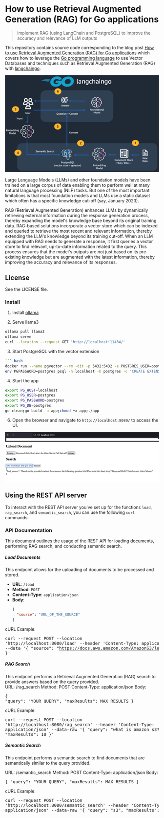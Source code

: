 # How to use Retrieval Augmented Generation (RAG) for Go applications

> Implement RAG (using LangChain and PostgreSQL) to improve the accuracy and relevance of LLM outputs

This repository contains source code corresponding to the blog post [How to use Retrieval Augmented Generation (RAG) for Go applications](https://community.aws/content/2f1mRXuakNO22izRKDVNRazzxhb) which covers how to leverage the [Go programming language](https://go.dev/) to use Vector Databases and techniques such as Retrieval Augmented Generation (RAG) with [langchaingo](https://github.com/tmc/langchaingo). 

![](arch.png)

Large Language Models (LLMs) and other foundation models have been trained on a large corpus of data enabling them to perform well at many natural language processing (NLP) tasks. But one of the most important limitations is that most foundation models and LLMs use a static dataset which often has a specific knowledge cut-off (say, January 2023). 

RAG (Retrieval Augmented Generation) enhances LLMs by dynamically retrieving external information during the response generation process, thereby expanding the model's knowledge base beyond its original training data. RAG-based solutions incorporate a vector store which can be indexed and queried to retrieve the most recent and relevant information, thereby extending the LLM's knowledge beyond its training cut-off. When an LLM equipped with RAG needs to generate a response, it first queries a vector store to find relevant, up-to-date information related to the query. This process ensures that the model's outputs are not just based on its pre-existing knowledge but are augmented with the latest information, thereby improving the accuracy and relevance of its responses.



## License

See the LICENSE file.


### Install

1. Install [ollama](https://ollama.com/download)

2. Serve llama3

```bash
ollama pull llama3
ollama serve
curl --location --request GET 'http://localhost:11434/'
```

3. Start PostgreSQL with the vector extension

```bash
``` bash
docker run --name pgvector --rm -dit -p 5432:5432 -e POSTGRES_USER=postgres -e POSTGRES_PASSWORD=postgres ankane/pgvector
env PGPASSWORD=postgres psql -h localhost -U postgres -c 'CREATE EXTENSION IF NOT EXISTS vector;';
```

4. Start the app

```bash
export PG_HOST=localhost
export PG_USER=postgres
export PG_PASSWORD=postgres
export PG_DB=postgres
go clean;go build -o app;chmod +x app;./app
```

6. Open the browser and navigate to `http://localhost:8080/` to access the UI.

![](UI.png)


## Using the REST API server

To interact with the REST API server you've set up for the functions `load`, `rag_search`, and `semantic_search`, 
you can use the following `curl` commands:



### API Documentation

This document outlines the usage of the REST API for loading documents, performing RAG search, and conducting 
semantic search.

##### Load Documents

This endpoint allows for the uploading of documents to be processed and stored.

- **URL**: `/load`
- **Method**: `POST`
- **Content-Type**: `application/json`
- **Body**:
  ```json
  {
    "source": "URL_OF_THE_SOURCE"
  }

cURL Example:<pre>curl  --request POST --location 'http://localhost:8080/load'  --header 'Content-Type: application/json' --data '{ "source": "https://docs.aws.amazon.com/AmazonS3/latest/userguide/Welcome.html#CoreConcepts" }' </pre>

##### RAG Search
This endpoint performs a Retrieval Augmented Generation (RAG) search to provide answers based on the query provided.  
URL: /rag_search
Method: POST
Content-Type: application/json
Body:<pre>{ "query": "YOUR_QUERY", "maxResults": MAX_RESULTS } </pre>
cURL Example:<pre>curl  --request POST --location 'http://localhost:8080/rag_search'  --header 'Content-Type: application/json'  --data-raw '{ "query": "what is amazon s3?", "maxResults": 10 }' </pre>

##### Semantic Search
This endpoint performs a semantic search to find documents that are semantically similar to the query provided.

URL: /semantic_search
Method: POST
Content-Type: application/json
Body:<pre>{ "query": "YOUR_QUERY", "maxResults": MAX_RESULTS } </pre>
cURL Example:<pre>curl  --request POST --location 'http://localhost:8080/semantic_search'  --header 'Content-Type: application/json'  --data-raw '{ "query": "s3", "maxResults": 5 }' </pre>



